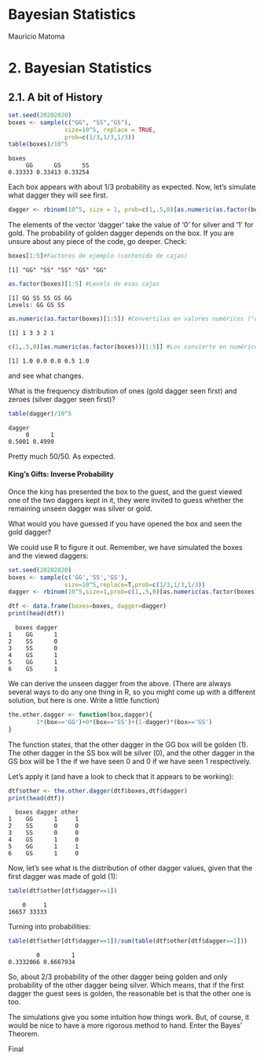# Bayesian Statistics
Mauricio Matoma

# 2. Bayesian Statistics

## 2.1. A bit of History

``` r
set.seed(20202020)
boxes <- sample(c("GG", "SS","GS"),
                size=10^5, replace = TRUE,
                prob=c(1/3,1/3,1/3))
table(boxes)/10^5
```

    boxes
         GG      GS      SS 
    0.33333 0.33413 0.33254 

Each box appears with about 1/3 probability as expected. Now, let’s
simulate what dagger they will see first.

``` r
dagger <- rbinom(10^5, size = 1, prob=c(1,.5,0)[as.numeric(as.factor(boxes))])
```

The elements of the vector ‘dagger’ take the value of ‘0’ for silver and
‘1’ for gold. The probability of golden dagger depends on the box. If
you are unsure about any piece of the code, go deeper. Check:

``` r
boxes[1:5]#Factores de ejemplo (contenido de cajas)
```

    [1] "GG" "SS" "SS" "GS" "GG"

``` r
as.factor(boxes)[1:5] #Levels de esas cajas
```

    [1] GG SS SS GS GG
    Levels: GG GS SS

``` r
as.numeric(as.factor(boxes)[1:5]) #Convertilas en valores numéricos ("discretos")
```

    [1] 1 3 3 2 1

``` r
c(1,.5,0)[as.numeric(as.factor(boxes))[1:5]] #Los convierte en numéricos "continuos" (probabilidad)
```

    [1] 1.0 0.0 0.0 0.5 1.0

and see what changes.

What is the frequency distribution of ones (gold dagger seen first) and
zeroes (silver dagger seen first)?

``` r
table(dagger)/10^5
```

    dagger
         0      1 
    0.5001 0.4999 

Pretty much 50/50. As expected.

#### King’s Gifts: Inverse Probability

Once the king has presented the box to the guest, and the guest viewed
one of the two daggers kept in it, they were invited to guess whether
the remaining unseen dagger was silver or gold.

What would you have guessed if you have opened the box and seen the gold
dagger?

We could use R to figure it out. Remember, we have simulated the boxes
and the viewed daggers:

``` r
set.seed(20202020)
boxes <- sample(c('GG','SS','GS'),
                size=10^5,replace=T,prob=c(1/3,1/3,1/3))
dagger <- rbinom(10^5,size=1,prob=c(1,.5,0)[as.numeric(as.factor(boxes))])

dtf <- data.frame(boxes=boxes, dagger=dagger)
print(head(dtf))
```

      boxes dagger
    1    GG      1
    2    SS      0
    3    SS      0
    4    GS      1
    5    GG      1
    6    GS      1

We can derive the unseen dagger from the above. (There are always
several ways to do any one thing in R, so you might come up with a
different solution, but here is one. Write a little function)

``` r
the.other.dagger <- function(box,dagger){
        1*(box=='GG')+0*(box=='SS')+(1-dagger)*(box=='GS')
}
```

The function states, that the other dagger in the GG box will be golden
(1). The other dagger in the SS box will be silver (0), and the other
dagger in the GS box will be 1 the if we have seen 0 and 0 if we have
seen 1 respectively.

Let’s apply it (and have a look to check that it appears to be working):

``` r
dtf$other <- the.other.dagger(dtf$boxes,dtf$dagger)
print(head(dtf))
```

      boxes dagger other
    1    GG      1     1
    2    SS      0     0
    3    SS      0     0
    4    GS      1     0
    5    GG      1     1
    6    GS      1     0

Now, let’s see what is the distribution of other dagger values, given
that the first dagger was made of gold (1):

``` r
table(dtf$other[dtf$dagger==1])
```


        0     1 
    16657 33333 

Turning into probabilities:

``` r
table(dtf$other[dtf$dagger==1])/sum(table(dtf$other[dtf$dagger==1]))
```


            0         1 
    0.3332066 0.6667934 

So, about 2/3 probability of the other dagger being golden and only
probability of the other dagger being silver. Which means, that if the
first dagger the guest sees is golden, the reasonable bet is that the
other one is too.

The simulations give you some intuition how things work. But, of course,
it would be nice to have a more rigorous method to hand. Enter the
Bayes’ Theorem.

Final
